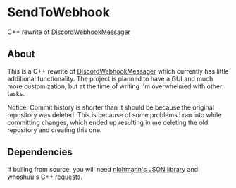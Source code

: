 # SendToWebhook
C++ rewrite of [DiscordWebhookMessager](https://github.com/NeoInversion/DiscordWebhookMessager)

## About
This is a C++ rewrite of [DiscordWebhookMessager](https://github.com/NeoInversion/DiscordWebhookMessager) which currently has little additional functionality. The project is planned to have a GUI and much more customization, but at the time of writing I'm overwhelmed with other tasks.

Notice: Commit history is shorter than it should be because the original repository was deleted. This is because of some problems I ran into while committing changes, which ended up resulting in me deleting the old repository and creating this one.

## Dependencies
If builing from source, you will need [nlohmann's JSON library](https://github.com/nlohmann/json) and [whoshuu's C++ requests](https://github.com/whoshuu/cpr).

